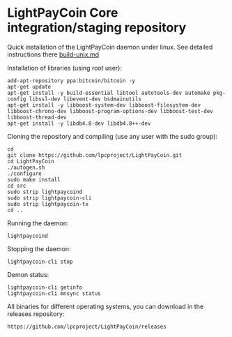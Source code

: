 LightPayCoin Core integration/staging repository
======================================

Quick installation of the LightPayCoin daemon under linux. See detailed instructions there [build-unix.md](build-unix.md)

Installation of libraries (using root user):

    add-apt-repository ppa:bitcoin/bitcoin -y
    apt-get update
    apt-get install -y build-essential libtool autotools-dev automake pkg-config libssl-dev libevent-dev bsdmainutils
    apt-get install -y libboost-system-dev libboost-filesystem-dev libboost-chrono-dev libboost-program-options-dev libboost-test-dev libboost-thread-dev
    apt-get install -y libdb4.8-dev libdb4.8++-dev

Cloning the repository and compiling (use any user with the sudo group):

    cd
    git clone https://github.com/lpcproject/LightPayCoin.git
    cd LightPayCoin
    ./autogen.sh
    ./configure
    sudo make install
    cd src
    sudo strip lightpaycoind
    sudo strip lightpaycoin-cli
    sudo strip lightpaycoin-tx
    cd ..

Running the daemon:

    lightpaycoind 

Stopping the daemon:

    lightpaycoin-cli stop

Demon status:

    lightpaycoin-cli getinfo
    lightpaycoin-cli mnsync status

All binaries for different operating systems, you can download in the releases repository:

    https://github.com/lpcproject/LightPayCoin/releases
